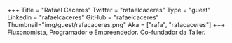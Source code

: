 +++
Title = "Rafael Caceres"
Twitter = "rafaelcaceres"
Type = "guest"
Linkedin = "rafaelcaceres"
GitHub = "rafaelcaceres"
Thumbnail="img/guest/rafacaceres.png"
Aka = ["rafa", "rafacaceres"]
+++
Fluxonomista, Programador e Empreendedor. Co-fundador da Taller.